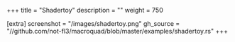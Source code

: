 +++
title = "Shadertoy"
description = ""
weight = 750

[extra]
screenshot = "/images/shadertoy.png"
gh_source = "//github.com/not-fl3/macroquad/blob/master/examples/shadertoy.rs"
+++
